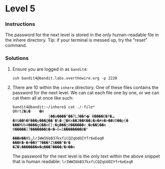 # Level 5

### Instructions
The password for the next level is stored in the only human-readable file in the inhere directory. Tip: if your terminal is messed up, try the “reset” command.

### Solutions
1. Ensure you are logged in as `bandit4`:
   <br>
    ```
    ssh bandit4@bandit.labs.overthewire.org -p 2220
    ```

2. There are 10 within the `inhere` directory. One of these files contains the password for the next level. We can cat each file one by one, or we can cat them all at once like such:
   <br>
    ```shell
    bandit4@bandit:~/inhere$ cat ./-file*
    QRrtZ�i�	�H
                    |��ȧ����^��7L3��Y�ͯ	Ŵ����E�Y�ܚ	�V&��h�F���y���O̫��`�\�-⃐�Hx��2��K��i�x�#e�>��VO��p{�	���MUb4����gQ��eE}:�g���j8������<.�e��S��e 0�����]7�������b�<�~G=1��������B׃�"
                                                ���W��9ؽ5lrIWWI6bB37kxfiCQZqUdOIYfr6eEeqR
    ���K�~�+��9"T���*Z$���"�r�
    �Z�\�������ж�q���7����/�n��n
    ```
    
    The password for the next level is the only text within the above snippet that is human readable: `lrIWWI6bB37kxfiCQZqUdOIYfr6eEeqR`
